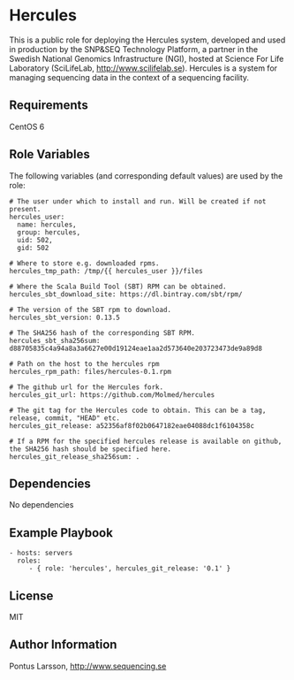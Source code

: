 Hercules
========

This is a public role for deploying the Hercules system, developed and used in production by the SNP&SEQ Technology Platform, a partner in the Swedish National Genomics Infrastructure (NGI), hosted at Science For Life Laboratory (SciLifeLab, http://www.scilifelab.se). Hercules is a system for managing sequencing data in the context of a sequencing facility.

Requirements
------------

CentOS 6

Role Variables
--------------

The following variables (and corresponding default values) are used by the role:


    # The user under which to install and run. Will be created if not present.
    hercules_user:
      name: hercules,
      group: hercules, 
      uid: 502, 
      gid: 502
    
    # Where to store e.g. downloaded rpms.
    hercules_tmp_path: /tmp/{{ hercules_user }}/files
    
    # Where the Scala Build Tool (SBT) RPM can be obtained.
    hercules_sbt_download_site: https://dl.bintray.com/sbt/rpm/
    
    # The version of the SBT rpm to download.
    hercules_sbt_version: 0.13.5
    
    # The SHA256 hash of the corresponding SBT RPM.
    hercules_sbt_sha256sum: d88705835c4a94a8a3a6627e00d19124eae1aa2d573640e203723473de9a89d8
    
    # Path on the host to the hercules rpm
    hercules_rpm_path: files/hercules-0.1.rpm
    
    # The github url for the Hercules fork.
    hercules_git_url: https://github.com/Molmed/hercules
    
    # The git tag for the Hercules code to obtain. This can be a tag, release, commit, "HEAD" etc.
    hercules_git_release: a52356af8f02b0647182eae04088dc1f6104358c
    
    # If a RPM for the specified hercules release is available on github, the SHA256 hash should be specified here.
    hercules_git_release_sha256sum: .

 
Dependencies
------------

No dependencies

Example Playbook
----------------

    - hosts: servers
      roles:
         - { role: 'hercules', hercules_git_release: '0.1' }

License
-------

MIT

Author Information
------------------

Pontus Larsson, http://www.sequencing.se

